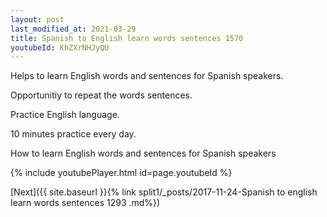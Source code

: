 ```yaml
---
layout: post
last_modified_at: 2021-03-29
title: Spanish to English learn words sentences 1570 
youtubeId: KhZXrNHJyQU
---
```

 
 
Helps to learn English words and sentences for Spanish speakers.

Opportunitiy to repeat the words sentences. 

Practice English language. 
 
10 minutes practice every day. 
 
How to learn English words and sentences for Spanish speakers 
 
{% include youtubePlayer.html id=page.youtubeId %}
 
 
[Next]({{ site.baseurl }}{% link  split1/_posts/2017-11-24-Spanish to english learn words sentences 1293 .md%})
 
